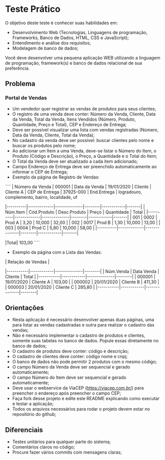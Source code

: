 # Teste Prático

O objetivo deste teste é conhecer suas habilidades em:

* Desenvolvimento Web (Tecnologias, Linguagens de programação, Frameworks, Banco de Dados, HTML, CSS e JavaScript);
* Entendimento e análise dos requisitos;
* Modelagem de banco de dados;

Você deve desenvolver uma pequena aplicação WEB utilizando a linguagem de programação, framework(s) e banco de dados relacional de sua preferência.

## Problema

### Portal de Vendas

* Um vendedor quer registrar as vendas de produtos para seus clientes;
* O registro de uma venda deve conter: Número da Venda, Cliente, Data da Venda, Total da Venda, Itens Vendidos (Número, Produto, Quantidade, Preço e Total), CEP e Endereço de Entrega;
* Deve ser possível visualizar uma lista com vendas registradas (Número, Data da Venda, Cliente, Total da Venda);
* No cadastro da venda deve ser possível: buscar clientes pelo nome e buscar os produtos pelo nome;
* Ao adicionar um Item a uma Venda, deve-se listar o Número do Item, o Produto (Código e Descrição), o Preço, a Quantidade e o Total do Item;
* O Total da Venda deve ser atualizado a cada item adicionado;
* Campo Endereço de Entrega deve ser preenchido automaticamente ao informar o CEP de Entrega;
* Exemplo da página de Registro de Vendas:

´´´´
| Número da Venda | 000001
|   Data da Venda | 19/01/2020
|         Cliente | Cliente A
|  CEP de Entrega | 37925-000
|     End.Entrega | logradouro, complemento, bairro, localidade, uf

|----------|-------------|--------------|--------|------------|-------|
| Núm.Item | Cód.Produto | Desc.Produto | Preço  | Quantidade | Total |
|----------|-------------|--------------|--------|------------|-------|
|      001 |        0002 | Prod A       |   3,20 |     10,000 | 32,00 |
|      002 |        0017 | Prod B       |   1,30 |     10,000 | 13,00 |
|      003 |        0004 | Prod C       |   5,80 |     10,000 | 58,00 |
|----------|-------------|--------------|--------|------------|-------|

|Total| 103,00
´´´´

* Exemplo da página com a Lista das Vendas:

| Relação de Vendas |

|-----------|------------|--------------|--------|
| Núm.Venda | Data Venda | Cliente      | Total  | 
|-----------|------------|--------------|--------|
|    000001 | 19/01/2020 | Cliente A    | 103,00 |
|    000002 | 20/01/2020 | Cliente B    | 411,30 |
|    000003 | 20/01/2020 | Cliente C    | 285,80 |
|-----------|------------|--------------|--------|

## Orientações

* Nesta aplicação é necessário desenvolver apenas duas páginas, uma para listar as vendas cadastradas e outra para realizar o cadastro das vendas;
* Não é necessário implementar o cadastro de produtos e clientes, somente suas tabelas no banco de dados. Popule essas diretamente no banco de dados;
* O cadastro de produtos deve conter: código e descrição;
* O cadastro de clientes deve conter: código nome e cnpj; 
* O banco de dados não pode permitir 2 produtos com o mesmo código;
* O campo Número da Venda deve ser sequencial e gerado automaticamente;
* O campo Número do Item deve ser sequencial e gerado automaticamente;
* Deve usar o webservice da ViaCEP (https://viacep.com.br/) para preencher o endereço após preencher o campo CEP;
* Faça fork desse projeto e edite este README explicando como executar e testar a aplicação;
* Todos os arquivos necessários para rodar o projeto devem estar no repositório do github;


## Diferenciais

* Testes unitários para qualquer parte do sistema;
* Comentários claros no código;
* Procure fazer vários commits com mensagens claras;
